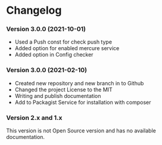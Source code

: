 Changelog
=========


### Version 3.0.0 (2021-10-01)
* Used a Push const for check push type
* Added option for enabled mercure service
* Added option in Config checker

### Version 3.0.0 (2021-02-10)
* Created new repository and new branch in to Github
* Changed the project License to the MIT
* Writing and publish documentation
* Add to Packagist Service for installation with composer

### Version 2.x and 1.x
This version is not Open Source version and has no available documentation.